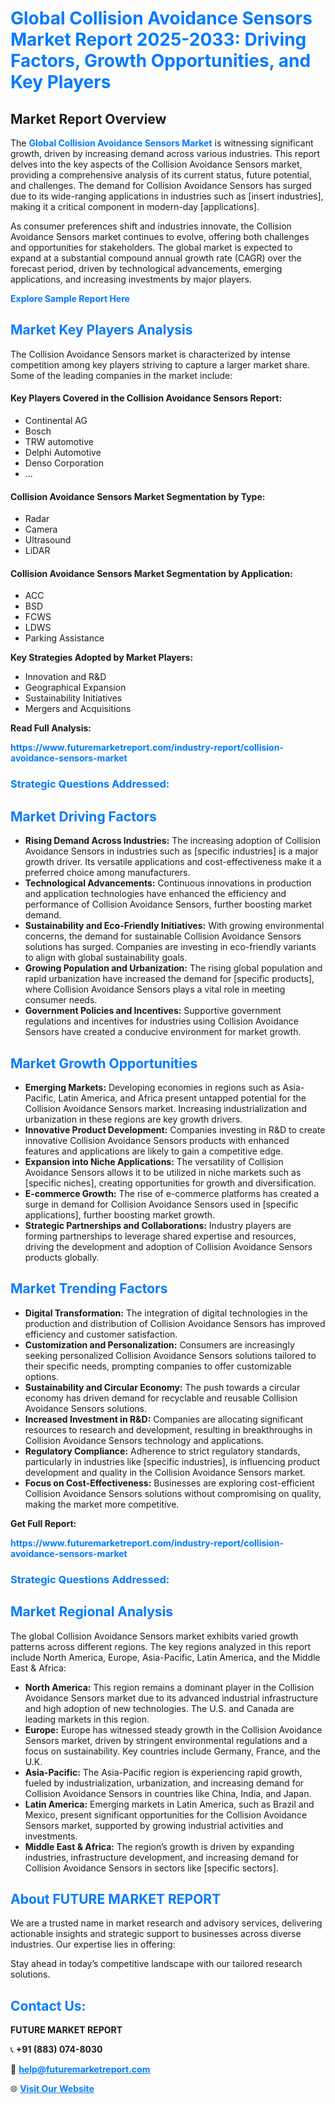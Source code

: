 <h1 style="color: #007BFF;">Global Collision Avoidance Sensors Market Report 2025-2033: Driving Factors, Growth Opportunities, and Key Players</h1>

<section id="overview">
<h2>Market Report Overview</h2>
<p>The <a href="https://www.futuremarketreport.com/industry-report/collision-avoidance-sensors-market" style="color: #007BFF; text-decoration: none;"><strong>Global Collision Avoidance Sensors Market</strong></a> is witnessing significant growth, driven by increasing demand across various industries. This report delves into the key aspects of the Collision Avoidance Sensors market, providing a comprehensive analysis of its current status, future potential, and challenges. The demand for Collision Avoidance Sensors has surged due to its wide-ranging applications in industries such as [insert industries], making it a critical component in modern-day [applications].</p>
<p>As consumer preferences shift and industries innovate, the Collision Avoidance Sensors market continues to evolve, offering both challenges and opportunities for stakeholders. The global market is expected to expand at a substantial compound annual growth rate (CAGR) over the forecast period, driven by technological advancements, emerging applications, and increasing investments by major players.</p>
</section>

<section id="overview">
<p><a href="https://www.futuremarketreport.com/request-sample/reportId=102463" style="color: #007BFF; text-decoration: none;"><strong>Explore Sample Report Here</strong></a></p>
</section>

<section id="key-players">
<h2 style="color: #007BFF;">Market Key Players Analysis</h2>
<p>The Collision Avoidance Sensors market is characterized by intense competition among key players striving to capture a larger market share. Some of the leading companies in the market include:</p>
<h4>Key Players Covered in the Collision Avoidance Sensors Report:</h4>
<ul><li>Continental AG</li><li>Bosch</li><li>TRW automotive</li><li>Delphi Automotive</li><li>Denso Corporation</li><li>...</li></ul>
<h4>Collision Avoidance Sensors Market Segmentation by Type:</h4>
<ul><li>Radar</li><li>Camera</li><li>Ultrasound</li><li>LiDAR</li></ul>

<h4>Collision Avoidance Sensors Market Segmentation by Application:</h4>
<ul><li>ACC</li><li>BSD</li><li>FCWS</li><li>LDWS</li><li>Parking Assistance</li></ul>
<p><strong>Key Strategies Adopted by Market Players:</strong></p>
<ul>
<li>Innovation and R&D</li>
<li>Geographical Expansion</li>
<li>Sustainability Initiatives</li>
<li>Mergers and Acquisitions</li>
</ul>
</section>

<section>
<p><strong>Read Full Analysis: </strong></p><a href="https://www.futuremarketreport.com/industry-report/collision-avoidance-sensors-market" style="color: #007BFF; text-decoration: none;"><strong>https://www.futuremarketreport.com/industry-report/collision-avoidance-sensors-market</strong></a>
<h3 style="color: #007BFF;">Strategic Questions Addressed:</h3>
</section>

<section id="driving-factors">
<h2 style="color: #007BFF;">Market Driving Factors</h2>
<ul>
<li><strong>Rising Demand Across Industries:</strong> The increasing adoption of Collision Avoidance Sensors in industries such as [specific industries] is a major growth driver. Its versatile applications and cost-effectiveness make it a preferred choice among manufacturers.</li>
<li><strong>Technological Advancements:</strong> Continuous innovations in production and application technologies have enhanced the efficiency and performance of Collision Avoidance Sensors, further boosting market demand.</li>
<li><strong>Sustainability and Eco-Friendly Initiatives:</strong> With growing environmental concerns, the demand for sustainable Collision Avoidance Sensors solutions has surged. Companies are investing in eco-friendly variants to align with global sustainability goals.</li>
<li><strong>Growing Population and Urbanization:</strong> The rising global population and rapid urbanization have increased the demand for [specific products], where Collision Avoidance Sensors plays a vital role in meeting consumer needs.</li>
<li><strong>Government Policies and Incentives:</strong> Supportive government regulations and incentives for industries using Collision Avoidance Sensors have created a conducive environment for market growth.</li>
</ul>
</section>

<section id="growth-opportunities">
<h2 style="color: #007BFF;">Market Growth Opportunities</h2>
<ul>
<li><strong>Emerging Markets:</strong> Developing economies in regions such as Asia-Pacific, Latin America, and Africa present untapped potential for the Collision Avoidance Sensors market. Increasing industrialization and urbanization in these regions are key growth drivers.</li>
<li><strong>Innovative Product Development:</strong> Companies investing in R&D to create innovative Collision Avoidance Sensors products with enhanced features and applications are likely to gain a competitive edge.</li>
<li><strong>Expansion into Niche Applications:</strong> The versatility of Collision Avoidance Sensors allows it to be utilized in niche markets such as [specific niches], creating opportunities for growth and diversification.</li>
<li><strong>E-commerce Growth:</strong> The rise of e-commerce platforms has created a surge in demand for Collision Avoidance Sensors used in [specific applications], further boosting market growth.</li>
<li><strong>Strategic Partnerships and Collaborations:</strong> Industry players are forming partnerships to leverage shared expertise and resources, driving the development and adoption of Collision Avoidance Sensors products globally.</li>
</ul>
</section>

<section id="trending-factors">
<h2 style="color: #007BFF;">Market Trending Factors</h2>
<ul>
<li><strong>Digital Transformation:</strong> The integration of digital technologies in the production and distribution of Collision Avoidance Sensors has improved efficiency and customer satisfaction.</li>
<li><strong>Customization and Personalization:</strong> Consumers are increasingly seeking personalized Collision Avoidance Sensors solutions tailored to their specific needs, prompting companies to offer customizable options.</li>
<li><strong>Sustainability and Circular Economy:</strong> The push towards a circular economy has driven demand for recyclable and reusable Collision Avoidance Sensors solutions.</li>
<li><strong>Increased Investment in R&D:</strong> Companies are allocating significant resources to research and development, resulting in breakthroughs in Collision Avoidance Sensors technology and applications.</li>
<li><strong>Regulatory Compliance:</strong> Adherence to strict regulatory standards, particularly in industries like [specific industries], is influencing product development and quality in the Collision Avoidance Sensors market.</li>
<li><strong>Focus on Cost-Effectiveness:</strong> Businesses are exploring cost-efficient Collision Avoidance Sensors solutions without compromising on quality, making the market more competitive.</li>
</ul>
</section>

<section>
<p><strong>Get Full Report: </strong></p><a href="https://www.futuremarketreport.com/industry-report/collision-avoidance-sensors-market" style="color: #007BFF; text-decoration: none;"><strong>https://www.futuremarketreport.com/industry-report/collision-avoidance-sensors-market</strong></a>
<h3 style="color: #007BFF;">Strategic Questions Addressed:</h3>
</section>


<section id="regional-analysis">
<h2 style="color: #007BFF;">Market Regional Analysis</h2>
<p>The global Collision Avoidance Sensors market exhibits varied growth patterns across different regions. The key regions analyzed in this report include North America, Europe, Asia-Pacific, Latin America, and the Middle East & Africa:</p>
<ul>
<li><strong>North America:</strong> This region remains a dominant player in the Collision Avoidance Sensors market due to its advanced industrial infrastructure and high adoption of new technologies. The U.S. and Canada are leading markets in this region.</li>
<li><strong>Europe:</strong> Europe has witnessed steady growth in the Collision Avoidance Sensors market, driven by stringent environmental regulations and a focus on sustainability. Key countries include Germany, France, and the U.K.</li>
<li><strong>Asia-Pacific:</strong> The Asia-Pacific region is experiencing rapid growth, fueled by industrialization, urbanization, and increasing demand for Collision Avoidance Sensors in countries like China, India, and Japan.</li>
<li><strong>Latin America:</strong> Emerging markets in Latin America, such as Brazil and Mexico, present significant opportunities for the Collision Avoidance Sensors market, supported by growing industrial activities and investments.</li>
<li><strong>Middle East & Africa:</strong> The region’s growth is driven by expanding industries, infrastructure development, and increasing demand for Collision Avoidance Sensors in sectors like [specific sectors].</li>
</ul>
</section>

<footer>
<h2 style="color: #007BFF;">About FUTURE MARKET REPORT</h2>
<p>We are a trusted name in market research and advisory services, delivering actionable insights and strategic support to businesses across diverse industries. Our expertise lies in offering:</p>

<p>Stay ahead in today’s competitive landscape with our tailored research solutions.</p>

<h2 style="color: #007BFF;">Contact Us:</h2>
<p><strong>FUTURE MARKET REPORT</strong></p>
<p>📞 <strong>+91 (883) 074-8030</strong></p>
<p>📧 <strong><a href="mailto:help@futuremarketreport.com" style="color: #007BFF;">help@futuremarketreport.com</a></strong></p>
<p>🌐 <strong><a href="https://www.futuremarketreport.com/" style="color: #007BFF;">Visit Our Website</a></strong></p>
</footer>